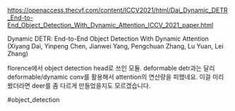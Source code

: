 https://openaccess.thecvf.com/content/ICCV2021/html/Dai_Dynamic_DETR_End-to-End_Object_Detection_With_Dynamic_Attention_ICCV_2021_paper.html

Dynamic DETR: End-to-End Object Detection With Dynamic Attention (Xiyang Dai, Yinpeng Chen, Jianwei Yang, Pengchuan Zhang, Lu Yuan, Lei Zhang)

florence에서 object detection head로 쓰인 모듈. deformable detr과는 달리 deformable/dynamic conv를 활용해서 attention의 연산량을 피했네요. 이걸 미리 봤더라면 deer를 좀 다르게 만들었을지도 모르겠습니다.

#object_detection 
